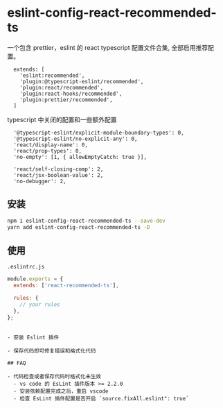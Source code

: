 # eslint-config-react-recommended-ts

一个包含 prettier，eslint 的 react typescript 配置文件合集, 全部启用推荐配置。

```
  extends: [
    'eslint:recommended',
    'plugin:@typescript-eslint/recommended',
    'plugin:react/recommended',
    'plugin:react-hooks/recommended',
    'plugin:prettier/recommended',
  ]
```

typescript 中关闭的配置和一些额外配置

```
  '@typescript-eslint/explicit-module-boundary-types': 0,
  '@typescript-eslint/no-explicit-any': 0,
  'react/display-name': 0,
  'react/prop-types': 0,
  'no-empty': [1, { allowEmptyCatch: true }],

  'react/self-closing-comp': 2,
  'react/jsx-boolean-value': 2,
  'no-debugger': 2,
```

## 安装

```bash
npm i eslint-config-react-recommended-ts --save-dev
yarn add eslint-config-react-recommended-ts -D
```

## 使用

`.eslintrc.js`

```js
module.exports = {
  extends: ['react-recommended-ts'],

  rules: {
    // your rules
  },
};
```

```

- 安装 Eslint 插件

- 保存代码即可修复错误和格式化代码

## FAQ

- 代码检查或者保存代码时格式化未生效
  - vs code 的 EsLint 插件版本 >= 2.2.0
  - 安装依赖配置完成之后，重启 vscode
  - 检查 EsLint 插件配置是否开启 `source.fixAll.eslint": true`
